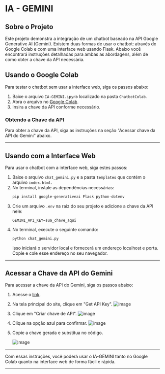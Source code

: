 # IA - GEMINI

## Sobre o Projeto

Este projeto demonstra a integração de um chatbot baseado na API Google Generative AI (Gemini). Existem duas formas de usar o chatbot: através do Google Colab e com uma interface web usando Flask. Abaixo você encontrará instruções detalhadas para ambas as abordagens, além de como obter a chave da API necessária.

## Usando o Google Colab
Para testar o chatbot sem usar a interface web, siga os passos abaixo:

1. Baixe o arquivo `IA-GEMINI.ipynb` localizado na pasta `ChatbotColab`.
2. Abra o arquivo no [Google Colab](https://colab.research.google.com/).
3. Insira a chave da API conforme necessário.

### Obtendo a Chave da API

Para obter a chave da API, siga as instruções na seção "Acessar chave da API do Gemini" abaixo.

---

## Usando com a Interface Web

Para usar o chatbot com a interface web, siga estes passos:

1. Baixe o arquivo `chat_gemini.py` e a pasta `templates` que contém o arquivo `index.html`.
2. No terminal, instale as dependências necessárias:
   ```sh
   pip install google-generativeai Flask python-dotenv
   ```
3. Crie um arquivo `.env` na raiz do seu projeto e adicione a chave da API nele:
   ```
   GEMINI_API_KEY=sua_chave_aqui
   ```
4. No terminal, execute o seguinte comando:
   ```sh
   python chat_gemini.py
   ```
   Isso iniciará o servidor local e fornecerá um endereço localhost e porta. Copie e cole esse endereço no seu navegador.

---

## Acessar a Chave da API do Gemini

Para acessar a chave da API do Gemini, siga os passos abaixo:

1. Acesse o [link](https://aistudio.google.com/app/prompts/new_chat?utm_source=ai.google.dev&utm_medium=referral&utm_campaign=log_in&pli=1).
2. Na tela principal do site, clique em "Get API Key".
   ![image](https://github.com/LucasS059/IA-GEMINI/assets/133230032/54df79e0-a948-4f97-a7b9-6b3d2709563f)
3. Clique em "Criar chave de API".
   ![image](https://github.com/LucasS059/IA-GEMINI/assets/133230032/262159e7-06e3-4326-a955-d57d464ea19e)
4. Clique na opção azul para confirmar.
   ![image](https://github.com/LucasS059/IA-GEMINI/assets/133230032/bb6d152b-a2a8-4a04-b26b-a4e41e404cd8)
5. Copie a chave gerada e substitua no código.

   
   ![image](https://github.com/user-attachments/assets/613acca1-98f9-447d-87a1-4d26126c1b82)

---

Com essas instruções, você poderá usar o IA-GEMINI tanto no Google Colab quanto na interface web de forma fácil e rápida.

---
